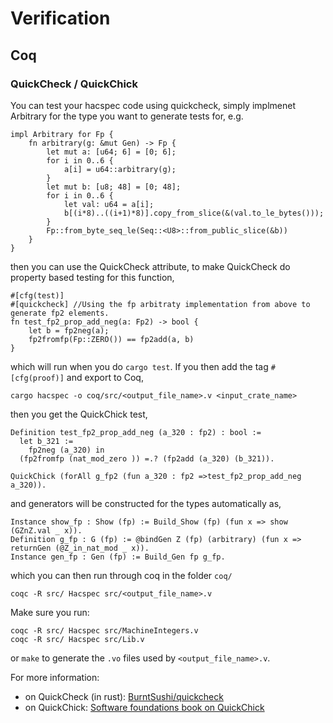 # Verification

## Coq

### QuickCheck / QuickChick

You can test your hacspec code using quickcheck, simply implmenet Arbitrary for the type you want to generate tests for, e.g.
```rust,ignore
impl Arbitrary for Fp {
    fn arbitrary(g: &mut Gen) -> Fp {
        let mut a: [u64; 6] = [0; 6];
        for i in 0..6 {
            a[i] = u64::arbitrary(g);
        }
        let mut b: [u8; 48] = [0; 48];
        for i in 0..6 {
            let val: u64 = a[i];
            b[(i*8)..((i+1)*8)].copy_from_slice(&(val.to_le_bytes()));
        }
        Fp::from_byte_seq_le(Seq::<U8>::from_public_slice(&b))
    }
}
```
then you can use the QuickCheck attribute, to make QuickCheck do property based testing for this function,
```rust,ignore
#[cfg(test)]
#[quickcheck] //Using the fp arbitraty implementation from above to generate fp2 elements.
fn test_fp2_prop_add_neg(a: Fp2) -> bool {
    let b = fp2neg(a);
    fp2fromfp(Fp::ZERO()) == fp2add(a, b)
}
```
which will run when you do `cargo test`. If you then add the tag `#[cfg(proof)]` and export to Coq,
```
cargo hacspec -o coq/src/<output_file_name>.v <input_crate_name>
```
then you get the QuickChick test,
```
Definition test_fp2_prop_add_neg (a_320 : fp2) : bool :=
  let b_321 :=
    fp2neg (a_320) in
  (fp2fromfp (nat_mod_zero )) =.? (fp2add (a_320) (b_321)).

QuickChick (forAll g_fp2 (fun a_320 : fp2 =>test_fp2_prop_add_neg a_320)).
```
and generators will be constructed for the types automatically as,
```
Instance show_fp : Show (fp) := Build_Show (fp) (fun x => show (GZnZ.val _ x)).
Definition g_fp : G (fp) := @bindGen Z (fp) (arbitrary) (fun x => returnGen (@Z_in_nat_mod _ x)).
Instance gen_fp : Gen (fp) := Build_Gen fp g_fp.
```
which you can then run through coq in the folder `coq/`
```
coqc -R src/ Hacspec src/<output_file_name>.v
```
Make sure you run:
```
coqc -R src/ Hacspec src/MachineIntegers.v
coqc -R src/ Hacspec src/Lib.v
```
or `make` to generate the `.vo` files used by `<output_file_name>.v`.

For more information:
- on QuickCheck (in rust): [BurntSushi/quickcheck](https://github.com/BurntSushi/quickcheck)
- on QuickChick: [Software foundations book on QuickChick](https://softwarefoundations.cis.upenn.edu/qc-current/index.html)
